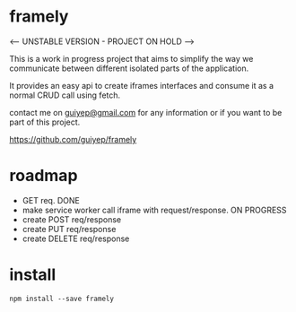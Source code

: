 # framely

<-- UNSTABLE VERSION - PROJECT ON HOLD -->

This is a work in progress project that aims to simplify the way we communicate between different isolated parts of the application.

It provides an easy api to create iframes interfaces and consume it as a normal CRUD call using fetch.

contact me on guiyep@gmail.com for any information or if you want to be part of this project.

https://github.com/guiyep/framely

# roadmap

* GET req. DONE
* make service worker call iframe with request/response. ON PROGRESS
* create POST req/response
* create PUT req/response
* create DELETE req/response

# install 
``` npm install --save framely ```